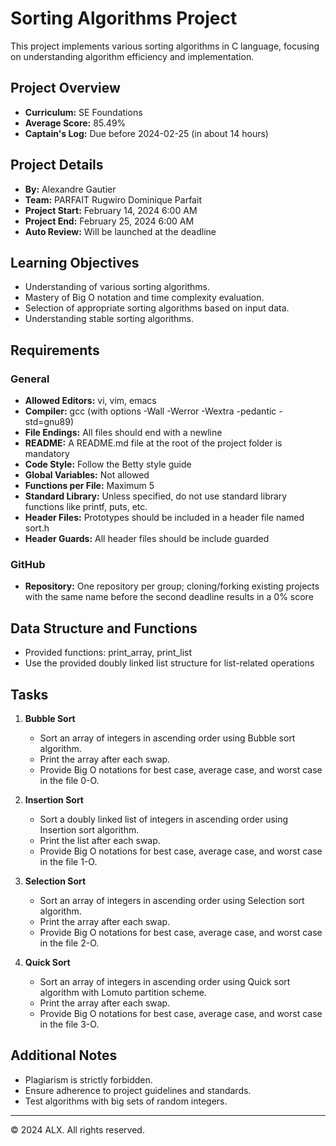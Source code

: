 # Sorting Algorithms Project

This project implements various sorting algorithms in C language, focusing on understanding algorithm efficiency and implementation.

## Project Overview

- **Curriculum:** SE Foundations
- **Average Score:** 85.49%
- **Captain's Log:** Due before 2024-02-25 (in about 14 hours)

## Project Details

- **By:** Alexandre Gautier
- **Team:** PARFAIT Rugwiro Dominique Parfait
- **Project Start:** February 14, 2024 6:00 AM
- **Project End:** February 25, 2024 6:00 AM
- **Auto Review:** Will be launched at the deadline

## Learning Objectives

- Understanding of various sorting algorithms.
- Mastery of Big O notation and time complexity evaluation.
- Selection of appropriate sorting algorithms based on input data.
- Understanding stable sorting algorithms.

## Requirements

### General

- **Allowed Editors:** vi, vim, emacs
- **Compiler:** gcc (with options -Wall -Werror -Wextra -pedantic -std=gnu89)
- **File Endings:** All files should end with a newline
- **README:** A README.md file at the root of the project folder is mandatory
- **Code Style:** Follow the Betty style guide
- **Global Variables:** Not allowed
- **Functions per File:** Maximum 5
- **Standard Library:** Unless specified, do not use standard library functions like printf, puts, etc.
- **Header Files:** Prototypes should be included in a header file named sort.h
- **Header Guards:** All header files should be include guarded

### GitHub

- **Repository:** One repository per group; cloning/forking existing projects with the same name before the second deadline results in a 0% score

## Data Structure and Functions

- Provided functions: print_array, print_list
- Use the provided doubly linked list structure for list-related operations

## Tasks

1. **Bubble Sort**
   - Sort an array of integers in ascending order using Bubble sort algorithm.
   - Print the array after each swap.
   - Provide Big O notations for best case, average case, and worst case in the file 0-O.

2. **Insertion Sort**
   - Sort a doubly linked list of integers in ascending order using Insertion sort algorithm.
   - Print the list after each swap.
   - Provide Big O notations for best case, average case, and worst case in the file 1-O.

3. **Selection Sort**
   - Sort an array of integers in ascending order using Selection sort algorithm.
   - Print the array after each swap.
   - Provide Big O notations for best case, average case, and worst case in the file 2-O.

4. **Quick Sort**
   - Sort an array of integers in ascending order using Quick sort algorithm with Lomuto partition scheme.
   - Print the array after each swap.
   - Provide Big O notations for best case, average case, and worst case in the file 3-O.

## Additional Notes

- Plagiarism is strictly forbidden.
- Ensure adherence to project guidelines and standards.
- Test algorithms with big sets of random integers.

---

© 2024 ALX. All rights reserved.
